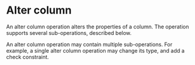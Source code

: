 # Alter column

An alter column operation alters the properties of a column. The operation supports several sub-operations, described below.

An alter column operation may contain multiple sub-operations. For example, a single alter column operation may change its type, and add a check constraint.
